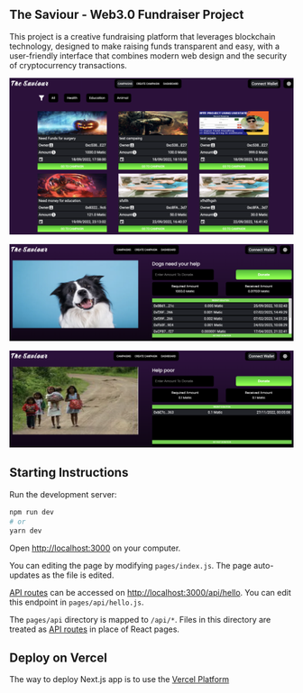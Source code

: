 ## The Saviour - Web3.0 Fundraiser Project

This project is a creative fundraising platform that leverages blockchain technology, designed to make raising funds transparent and easy, with a user-friendly interface that combines modern web design and the security of cryptocurrency transactions.

![Website Screenshot](Pictures/Website%20Screenshot.png)

![Dogs Fundraiser Screenshot](Pictures/Dogs%20Fundraiser.png)

![Poor Fundraiser Screenshot](Pictures/Poor%20Fundraiser.png)

## Starting Instructions

Run the development server:

```bash
npm run dev
# or
yarn dev
```

Open [http://localhost:3000](http://localhost:3000) on your computer.

You can editing the page by modifying `pages/index.js`. The page auto-updates as the file is edited.

[API routes](https://nextjs.org/docs/api-routes/introduction) can be accessed on [http://localhost:3000/api/hello](http://localhost:3000/api/hello). You can edit this endpoint in `pages/api/hello.js`.

The `pages/api` directory is mapped to `/api/*`. Files in this directory are treated as [API routes](https://nextjs.org/docs/api-routes/introduction) in place of React pages.


## Deploy on Vercel

The way to deploy Next.js app is to use the [Vercel Platform](https://vercel.com/new?utm_medium=default-template&filter=next.js&utm_source=create-next-app&utm_campaign=create-next-app-readme)

